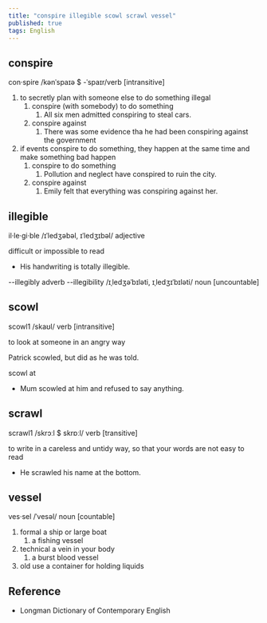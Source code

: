 ```yaml
---
title: "conspire illegible scowl scrawl vessel"
published: true
tags: English
---
```


## conspire

con·spire /kənˈspaɪə $ -ˈspaɪr/verb [intransitive]

1. to secretly plan with someone else to do something illegal
   1. conspire (with somebody) to do something
      1. All six men admitted conspiring to steal cars.
   2. conspire against
      1. There was some evidence tha he had been conspiring against the government
2. if events conspire to do something, they happen at the same time and make
   something bad happen
    1. conspire to do something
       1. Pollution and neglect have conspired to ruin the city.
    2. conspire against
       1. Emily felt that everything was conspiring against her.

## illegible

il·le·gi·ble /ɪˈledʒəbəl, ɪˈledʒɪbəl/ adjective

difficult or impossible to read

- His handwriting is totally illegible.

--illegibly adverb
--illegibility /ɪˌledʒəˈbɪləti, ɪˌledʒɪˈbɪləti/ noun [uncountable]

## scowl

scowl1 /skaʊl/ verb [intransitive]

to look at someone in an angry way

Patrick scowled, but did as he was told.

scowl at

- Mum scowled at him and refused to say anything.

## scrawl

scrawl1 /skrɔːl $ skrɒːl/ verb [transitive]

to write in a careless and untidy way, so that your words are not easy to read

- He scrawled his name at the bottom.

## vessel

ves·sel /ˈvesəl/ noun [countable]

1. formal a ship or large boat
   1. a fishing vessel
2. technical a vein in your body
   1. a burst blood vessel
3. old use a container for holding liquids

## Reference

- Longman Dictionary of Contemporary English